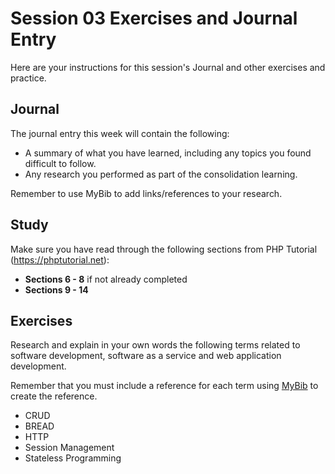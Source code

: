 # Session 03 Exercises and Journal Entry

Here are your instructions for this session's Journal and other exercises and practice.

## Journal

The journal entry this week will contain the following:

- A summary of what you have learned, including any topics you found difficult to follow.
- Any research you performed as part of the consolidation learning.

Remember to use MyBib to add links/references to your research.

## Study

Make sure you have read through the following sections from PHP Tutorial (https://phptutorial.net):

- **Sections 6 - 8** if not already completed
- **Sections 9 - 14**

## Exercises

Research and explain in your own words the following terms related to software development, software as a service and web application development.

Remember that you must include a reference for each term using [MyBib](https://mybib.com) to create the reference.

- CRUD
- BREAD
- HTTP
- Session Management
- Stateless Programming
